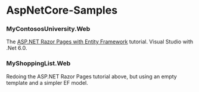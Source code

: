 # AspNetCore-Samples



### MyContososUniversity.Web

The [ASP.NET Razor Pages with Entity Framework](https://docs.microsoft.com/en-us/aspnet/core/data/ef-rp/intro?view=aspnetcore-6.0&tabs=visual-studio) tutorial. Visual Studio with .Net 6.0. 



### MyShoppingList.Web

Redoing the ASP.NET Razor Pages tutorial above, but using an empty template and a simpler EF model.